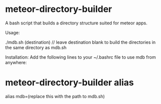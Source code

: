 meteor-directory-builder
========================

A bash script that builds a directory structure suited for meteor apps.

Usage:

  ./mdb.sh (destination) // leave destination blank to build the directories
                            in the same directory as mdb.sh

Installation:
  Add the following lines to your ~/.bashrc file to use mdb from anywhere:

  # meteor-directory-builder alias
  alias mdb=(replace this with the path to mdb.sh)
